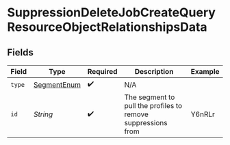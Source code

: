 # SuppressionDeleteJobCreateQueryResourceObjectRelationshipsData


## Fields

| Field                                                        | Type                                                         | Required                                                     | Description                                                  | Example                                                      |
| ------------------------------------------------------------ | ------------------------------------------------------------ | ------------------------------------------------------------ | ------------------------------------------------------------ | ------------------------------------------------------------ |
| `type`                                                       | [SegmentEnum](../../models/components/SegmentEnum.md)        | :heavy_check_mark:                                           | N/A                                                          |                                                              |
| `id`                                                         | *String*                                                     | :heavy_check_mark:                                           | The segment to pull the profiles to remove suppressions from | Y6nRLr                                                       |